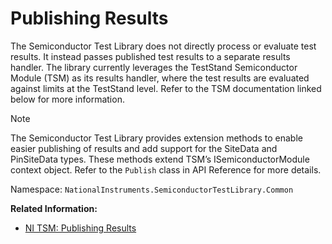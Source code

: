 # Publishing Results

The Semiconductor Test Library does not directly process or evaluate test results. It instead passes published test results to a separate results handler. The library currently leverages the TestStand Semiconductor Module (TSM) as its results handler, where the test results are evaluated against limits at the TestStand level. Refer to the TSM documentation linked below for more information.

> [!NOTE]
> The Semiconductor Test Library provides extension methods to enable easier publishing of results and add support for the SiteData and PinSiteData types. These methods extend TSM’s ISemiconductorModule context object. Refer to the `Publish` class in API Reference for more details.
>
> Namespace: `NationalInstruments.SemiconductorTestLibrary.Common`

**Related Information:**

- [NI TSM: Publishing Results](https://www.ni.com/docs/en-US/bundle/teststand-semiconductor-module/page/publishing-results.html)
